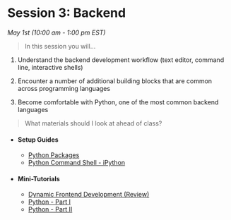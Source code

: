 # Session 3: Backend
*May 1st (10:00 am - 1:00 pm EST)*

> In this session you will... 

1) Understand the backend development workflow (text editor, command line, interactive shells)

2) Encounter a number of additional building blocks that are common across programming languages 

3) Become comfortable with Python, one of the most common backend languages

> What materials should I look at ahead of class?

- #### Setup Guides 
	* [Python Packages](/session3/setup_pythonpackages.md)
	* [Python Command Shell - iPython](/session3/setup_ipython.md)



- #### Mini-Tutorials 
	* [Dynamic Frontend Development (Review)](/session2/tutorial_js_webdeveloper.md)
	* [Python - Part I](/session3/tutorial_python_partI.md)
	* [Python - Part II](/session3/tutorial_python_partII.md)
